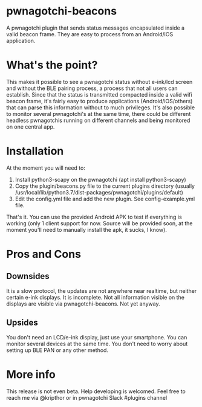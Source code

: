 # pwnagotchi-beacons
A pwnagotchi plugin that sends status messages encapsulated inside a valid beacon frame. They are easy to process from an Android/iOS application.

# What's the point?
This makes it possible to see a pwnagotchi status without e-ink/lcd screen and without the BLE pairing process, a process that not all users can establish. Since that the status is transmitted compacted inside a valid wifi beacon frame, it's fairly easy to produce applications (Android/iOS/others) that can parse this information without to much privileges.
It's also possible to monitor several pwnagotchi's at the same time, there could be different headless pwnagotchis running on different channels and being monitored on one central app.

# Installation
At the moment you will need to:
1. Install python3-scapy on the pwnagotchi (apt install python3-scapy)
2. Copy the plugin/beacons.py file to the current plugins directory (usually /usr/local/lib/python3.7/dist-packages/pwnagotchi/plugins/default)
3. Edit the config.yml file and add the new plugin. See config-example.yml file.

That's it. You can use the provided Android APK to test if everything is working (only 1 client support for now. Source will be provided soon, at the moment you'll need to manually install the apk, it sucks, I know).

# Pros and Cons
## Downsides
It is a slow protocol, the updates are not anywhere near realtime, but neither certain e-ink displays.
It is incomplete. Not all information visible on the displays are visible via pwnagotchi-beacons. Not yet anyway.

## Upsides
You don't need an LCD/e-ink display, just use your smartphone.
You can monitor several devices at the same time.
You don't need to worry about setting up BLE PAN or any other method.

# More info
This release is not even beta. Help developing is welcomed.
Feel free to reach me via @kripthor or in pwnagotchi Slack #plugins channel


